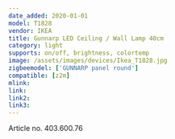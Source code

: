```yaml
---
date_added: 2020-01-01
model: T1828 
vendor: IKEA
title: Gunnarp LED Ceiling / Wall Lamp 40cm
category: light
supports: on/off, brightness, colortemp
image: /assets/images/devices/Ikea_T1828.jpg
zigbeemodel: ['GUNNARP panel round']
compatible: [z2m]
mlink: 
link: 
link2: 
link3: 
---
```

Article no. 403.600.76